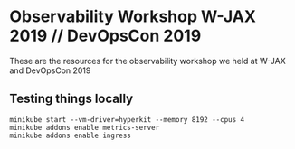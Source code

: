 # Observability Workshop W-JAX 2019 // DevOpsCon 2019

These are the resources for the observability workshop we held
at W-JAX and DevOpsCon 2019

## Testing things locally

````
minikube start --vm-driver=hyperkit --memory 8192 --cpus 4
minikube addons enable metrics-server
minikube addons enable ingress
````